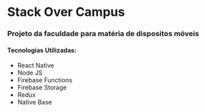 # Stack Over Campus
<h3> Projeto da faculdade para matéria de dispositos móveis </h3>
<h4> Tecnologias Utilizadas: </h4>

<ul>
  <li> React Native </li>
  <li> Node JS </li>
  <li> Firebase Functions </li>
  <li> Firebase Storage </li>
  <li> Redux </li>
  <li> Native Base </li>
</ul>
